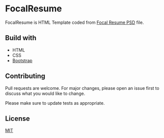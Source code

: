 # FocalResume

FocalResume is HTML Template coded from [Focal Resume PSD](https://365psd.com/psd/focal-resume-psd-theme-54071) file.

## Build with
- HTML
- CSS
- [Bootstrap](https://getbootstrap.com/)


## Contributing
Pull requests are welcome. For major changes, please open an issue first to discuss what you would like to change.

Please make sure to update tests as appropriate.

## License
[MIT](https://choosealicense.com/licenses/mit/)
